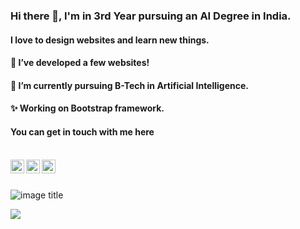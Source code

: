 ### Hi there 👋, I'm in 3rd Year pursuing an AI Degree in India.
#### I love to design websites and learn new things.

#### 🔭 I’ve developed a few websites!
#### 🌱 I’m currently pursuing B-Tech in Artificial Intelligence.
#### ✨ Working on Bootstrap framework.


#### You can get in touch with me here


<br/>

<a href="https://twitter.com/AtharvaDD">
  <img align="left" alt="Atharva Deolalikar | Twitter" width="22px" src="https://seeklogo.com/images/T/twitter-logo-A84FE9258E-seeklogo.com.png" />
</a>
<a href="https://www.linkedin.com/in/atharva-deolalikar-767208191/">
  <img align="left" alt="Linkedin" width="22px" src="https://i.ibb.co/7Ybr19R/5a22d420c9a5a7-416105621512231968826.png" />
</a>
<a href="https://www.instagram.com/atharva_deolalikar/">
  <img align="left" alt="Instagram" width="22px" src="https://upload.wikimedia.org/wikipedia/commons/thumb/e/e7/Instagram_logo_2016.svg/1200px-Instagram_logo_2016.svg.png" />
</a>

<br />
<br />

![image title](https://rushter.com/counter.svg)

[![](https://github-readme-stats.vercel.app/api?username=AtharvaDeolalikar&hide=stars,issues&count_private=true&show_icons=true&theme=radical)](https://www.instagram.com/atharva_deolalikar/)



